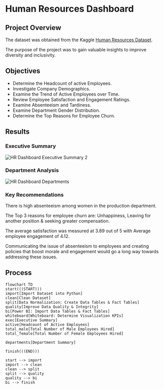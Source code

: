 # Human Resources Dashboard

## Project Overview
The dataset was obtained from the Kaggle [Human Resources Dataset](https://www.kaggle.com/datasets/rhuebner/human-resources-data-set).


The purpose of the project was to gain valuable insights to improve diversity and inclusivity.  

## Objectives
- Determine the Headcount of active Employees.
- Investigate Company Demographics.
- Examine the Trend of Active Employees over Time.
- Review Employee Satisfaction and Engagement Ratings.
- Examine Absenteeism and Tardiness.
- Examine Department Gender Distribution.
- Determine the Top Reasons for Employee Churn.

## Results
### Executive Summary
![HR Dashboard Executive Summary 2](https://github.com/frantzalexander/Dashboard-HR/assets/128331579/7322d384-03c3-4b3b-8f74-9ec07f101377)



### Department Analysis
![HR Dashboard Departments](https://github.com/frantzalexander/Dashboard-HR/assets/128331579/29e2aaf4-eec3-448f-a6a7-1fe3f8679c7c)




### Key Recommendations
There is high absenteeism among women in the production department. 

The Top 3 reasons for employee churn are: Unhappiness, Leaving for another position & seeking greater compensation. 

The average satisfaction was measured at 3.89 out of 5 with Average employee engagement of 4.12. 

Communicating the issue of absenteeism to employees and creating policies that boost morale and engagement would go a long way towards addressing these issues. 




## Process

```mermaid
flowchart TD
start(((START)))
import[Import Dataset into Python]
clean[Clean Dataset]
split[Data Normalization: Create Data Tables & Fact Tables]
quality[Improve Data Quality & Integrity]
bi[Power BI: Import Data Tables & Fact Tables]
whiteboard[Whiteboard: Determine Visualization KPIs]
exec[Executive Summary]
active[Headcount of Active Employees]
total_male[Total Number of Male Employees Hired]
total_female[Total Number of Female Employees Hired]

departments[Department Summary]

finish(((END)))

start --> import
import --> clean
clean --> split
split --> quality
quality --> bi
bi --> finish
